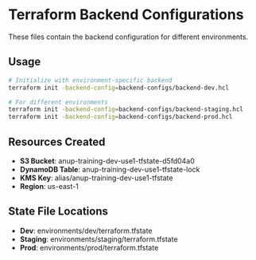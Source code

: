 # Terraform Backend Configurations

These files contain the backend configuration for different environments.

## Usage

```bash
# Initialize with environment-specific backend
terraform init -backend-config=backend-configs/backend-dev.hcl

# For different environments
terraform init -backend-config=backend-configs/backend-staging.hcl
terraform init -backend-config=backend-configs/backend-prod.hcl
```

## Resources Created

- **S3 Bucket**: anup-training-dev-use1-tfstate-d5fd04a0
- **DynamoDB Table**: anup-training-dev-use1-tfstate-lock
- **KMS Key**: alias/anup-training-dev-use1-tfstate
- **Region**: us-east-1

## State File Locations

- **Dev**: environments/dev/terraform.tfstate
- **Staging**: environments/staging/terraform.tfstate
- **Prod**: environments/prod/terraform.tfstate
